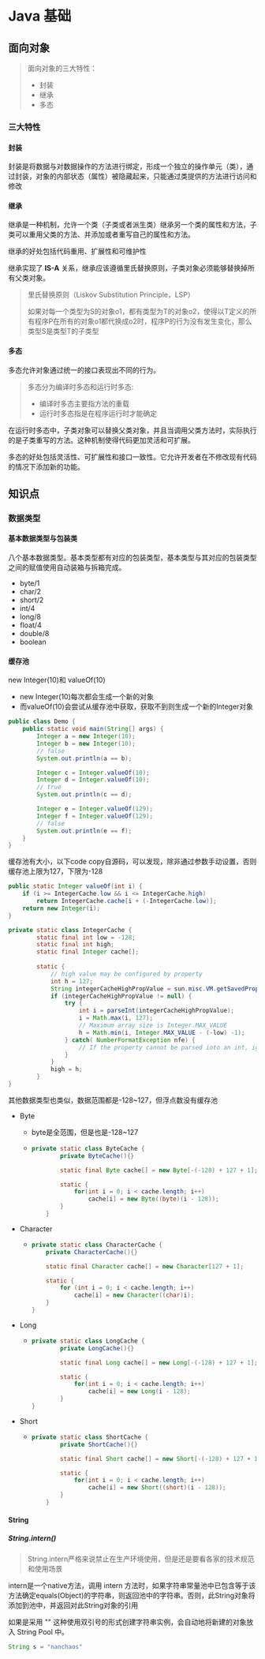 # Java 基础

## 面向对象

> 面向对象的三大特性：
>
> - 封装
> - 继承
> - 多态

### 三大特性

#### 封装

封装是将数据与对数据操作的方法进行绑定，形成一个独立的操作单元（类），通过封装，对象的内部状态（属性）被隐藏起来，只能通过类提供的方法进行访问和修改

#### 继承

继承是一种机制，允许一个类（子类或者派生类）继承另一个类的属性和方法，子类可以重用父类的方法、并添加或者重写自己的属性和方法。

继承的好处包括代码重用、扩展性和可维护性

继承实现了 **IS-A** 关系，继承应该遵循里氏替换原则，子类对象必须能够替换掉所有父类对象。

> 里氏替换原则（Liskov Substitution Principle，LSP）
>
> 如果对每一个类型为S的对象o1，都有类型为T的对象o2，使得以T定义的所有程序P在所有的对象o1都代换成o2时，程序P的行为没有发生变化，那么类型S是类型T的子类型

#### 多态

多态允许对象通过统一的接口表现出不同的行为。

> 多态分为编译时多态和运行时多态:
>
> - 编译时多态主要指方法的重载
> - 运行时多态指是在程序运行时才能确定

在运行时多态中，子类对象可以替换父类对象，并且当调用父类方法时，实际执行的是子类重写的方法。这种机制使得代码更加灵活和可扩展。

多态的好处包括灵活性、可扩展性和接口一致性。它允许开发者在不修改现有代码的情况下添加新的功能。



## 知识点

### 数据类型

#### 基本数据类型与包装类

八个基本数据类型。基本类型都有对应的包装类型，基本类型与其对应的包装类型之间的赋值使用自动装箱与拆箱完成。

- byte/1
- char/2
- short/2
- int/4
- long/8
- float/4
- double/8
- boolean

#### 缓存池

new Integer(10)和 valueOf(10)

- new Integer(10)每次都会生成一个新的对象
- 而valueOf(10)会尝试从缓存池中获取，获取不到则生成一个新的Integer对象

```java
public class Demo {
    public static void main(String[] args) {
        Integer a = new Integer(10);
        Integer b = new Integer(10);
        // false
        System.out.println(a == b);

        Integer c = Integer.valueOf(10);
        Integer d = Integer.valueOf(10);
        // true
        System.out.println(c == d);

        Integer e = Integer.valueOf(129);
        Integer f = Integer.valueOf(129);
        // false
        System.out.println(e == f);
    }
}

```



缓存池有大小，以下code copy自源码，可以发现，除非通过参数手动设置，否则缓存池上限为127，下限为-128

```java
public static Integer valueOf(int i) {
    if (i >= IntegerCache.low && i <= IntegerCache.high)
        return IntegerCache.cache[i + (-IntegerCache.low)];
    return new Integer(i);
}

private static class IntegerCache {
        static final int low = -128;
    	static final int high;
        static final Integer cache[];
    
     	static {
            // high value may be configured by property
            int h = 127;
            String integerCacheHighPropValue = sun.misc.VM.getSavedProperty("java.lang.Integer.IntegerCache.high");
            if (integerCacheHighPropValue != null) {
                try {
                    int i = parseInt(integerCacheHighPropValue);
                    i = Math.max(i, 127);
                    // Maximum array size is Integer.MAX_VALUE
                    h = Math.min(i, Integer.MAX_VALUE - (-low) -1);
                } catch( NumberFormatException nfe) {
                    // If the property cannot be parsed into an int, ignore it.
                }
            }
            high = h;
     	}
}


```



其他数据类型也类似，数据范围都是-128~127，但浮点数没有缓存池

- Byte

  - byte是全范围，但是也是-128~127

  - ```java
    private static class ByteCache {
            private ByteCache(){}
    
            static final Byte cache[] = new Byte[-(-128) + 127 + 1];
    
            static {
                for(int i = 0; i < cache.length; i++)
                    cache[i] = new Byte((byte)(i - 128));
            }
        }
    ```

- Character

  - ```java
    private static class CharacterCache {
        private CharacterCache(){}
    
        static final Character cache[] = new Character[127 + 1];
    
        static {
            for (int i = 0; i < cache.length; i++)
                cache[i] = new Character((char)i);
        }
    }
    ```

- Long

  - ```java
    private static class LongCache {
            private LongCache(){}
    
            static final Long cache[] = new Long[-(-128) + 127 + 1];
    
            static {
                for(int i = 0; i < cache.length; i++)
                    cache[i] = new Long(i - 128);
            }
    }
    ```

- Short

  - ```java
    private static class ShortCache {
            private ShortCache(){}
    
            static final Short cache[] = new Short[-(-128) + 127 + 1];
    
            static {
                for(int i = 0; i < cache.length; i++)
                    cache[i] = new Short((short)(i - 128));
            }
        }
    ```



#### String

##### String.intern()

> String.intern严格来说禁止在生产环境使用，但是还是要看各家的技术规范和使用场景

intern是一个native方法，调用 intern 方法时，如果字符串常量池中已包含等于该方法确定equals(Object)的字符串，则返回池中的字符串。否则，此String对象将添加到池中，并返回对此String对象的引用

如果是采用 "" 这种使用双引号的形式创建字符串实例，会自动地将新建的对象放入 String Pool 中。

```Java
String s = "nanchaos"
```

